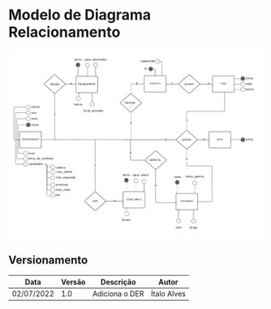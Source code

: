 # Modelo de Diagrama Relacionamento

<div align="center">
    <img src="/../assets/images/DER.png">
</div>

## Versionamento

| Data       | Versão | Descrição                    | Autor                |
| ---------- | ------ | --------------------------   | ---------------------|
| 02/07/2022 | 1.0    | Adiciona o DER     | Ítalo Alves |
